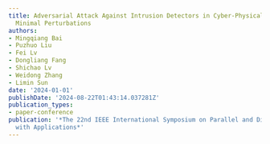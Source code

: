 ```yaml
---
title: Adversarial Attack Against Intrusion Detectors in Cyber-Physical Systems With
  Minimal Perturbations
authors:
- Mingqiang Bai
- Puzhuo Liu
- Fei Lv
- Dongliang Fang
- Shichao Lv
- Weidong Zhang
- Limin Sun
date: '2024-01-01'
publishDate: '2024-08-22T01:43:14.037281Z'
publication_types:
- paper-conference
publication: '*The 22nd IEEE International Symposium on Parallel and Distributed Processing
  with Applications*'
---
```

